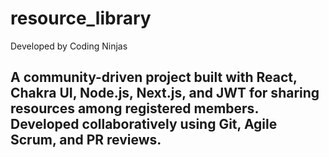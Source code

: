 # resource_library
Developed by Coding Ninjas

## A community-driven project built with React, Chakra UI, Node.js, Next.js, and JWT for sharing resources among registered members. Developed collaboratively using Git, Agile Scrum, and PR reviews. 

